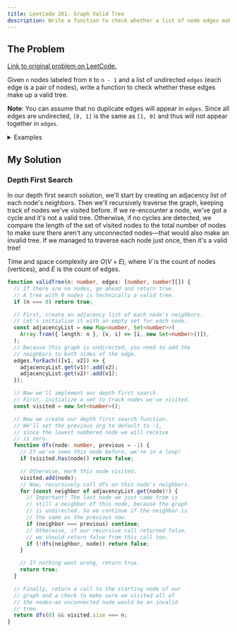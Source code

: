 ```yaml
---
title: LeetCode 261. Graph Valid Tree
description: Write a function to check whether a list of node edges make up a valid tree.
---
```


## The Problem

[Link to original problem on LeetCode.](https://leetcode.com/problems/graph-valid-tree/)

Given `n` nodes labeled from `0` to `n - 1` and a list of undirected `edges` (each edge is a pair of nodes), write a function to check whether these edges make up a valid tree.

**Note**: You can assume that no duplicate edges will appear in `edges`. Since all edges are undirected, `[0, 1]` is the same as `[1, 0]` and thus will not appear together in `edges`.

<details>
<summary>Examples</summary>

Example 1

```
Input: n = 5 edges = [[0, 1], [0, 2], [0, 3], [1, 4]]
Output: true.
```

Example 2:

```
Input: n = 5 edges = [[0, 1], [1, 2], [2, 3], [1, 3], [1, 4]]
Output: false.
```
</details>

## My Solution

### Depth First Search

In our depth first search solution, we'll start by creating an adjacency list of each node's neighbors. Then we'll recursively traverse the graph, keeping track of nodes we've visited before. If we re-encounter a node, we've got a cycle and it's not a valid tree. Otherwise, if no cycles are detected, we compare the length of the set of visited nodes to the total number of nodes to make sure there aren't any unconnected nodes—that would also make an invalid tree. If we managed to traverse each node just once, then it's a valid tree!

Time and space complexity are $O(V + E)$, where $V$ is the count of nodes (vertices), and $E$ is the count of edges.

```typescript
function validTree(n: number, edges: [number, number][]) {
  // If there are no nodes, go ahead and return true.
  // A tree with 0 nodes is technically a valid tree.
  if (n === 0) return true;

  // First, create an adjacency list of each node's neighbors.
  // Let's initialize it with an empty set for each node.
  const adjacencyList = new Map<number, Set<number>>(
    Array.from({ length: n }, (v, i) => [i, new Set<number>()]),
  );
  // Because this graph is undirected, you need to add the
  // neighbors to both sides of the edge.
  edges.forEach(([v1, v2]) => {
    adjacencyList.get(v1)!.add(v2);
    adjacencyList.get(v2)!.add(v1);
  });

  // Now we'll implement our depth first search.
  // First, initialize a set to track nodes we've visited.
  const visited = new Set<number>();

  // Now we create our depth first search function.
  // We'll set the previous arg to default to -1,
  // since the lowest numbered node we will receive
  // is zero.
  function dfs(node: number, previous = -1) {
    // If we've seen this node before, we're in a loop!
    if (visited.has(node)) return false;

    // Otherwise, mark this node visited.
    visited.add(node);
    // Now, recursively call dfs on this node's neighbors.
    for (const neighbor of adjacencyList.get(node)!) {
      // Important! The last node we just came from is
      // still a neighbor of this node, because the graph
      // is undirected. So we continue if the neighbor is
      // the same as the previous now.
      if (neighbor === previous) continue;
      // Otherwise, if our recursive call returned false,
      // we should return false from this call too.
      if (!dfs(neighbor, node)) return false;
    }

    // If nothing went wrong, return true.
    return true;
  }

  // Finally, return a call to the starting node of our
  // graph and a check to make sure we visited all of
  // the nodes—an unconnected node would be an invalid
  // tree.
  return dfs(0) && visited.size === n;
}
```
